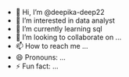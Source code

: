 - 👋 Hi, I’m @deepika-deep22
- 👀 I’m interested in data analyst
- 🌱 I’m currently learning sql
- 💞️ I’m looking to collaborate on ...
- 📫 How to reach me ...
- 😄 Pronouns: ...
- ⚡ Fun fact: ...

<!---
deepika-deep22/deepika-deep22 is a ✨ special ✨ repository because its `README.md` (this file) appears on your GitHub profile.
You can click the Preview link to take a look at your changes.
--->
